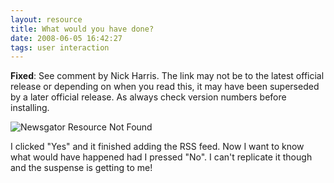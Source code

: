 ```yaml
---
layout: resource
title: What would you have done?
date: 2008-06-05 16:42:27
tags: user interaction
---
```

**Fixed**: See comment by Nick Harris. The link may not be to the latest official release or depending on when you read this, it may have been superseded by a later official release. As always check version numbers before installing.

![Newsgator Resource Not Found](/images/newsgator_resource_not_found.jpg)

I clicked "Yes" and it finished adding the RSS feed. Now I want to know what would have happened had I pressed "No". I can't replicate it though and the suspense is getting to me!